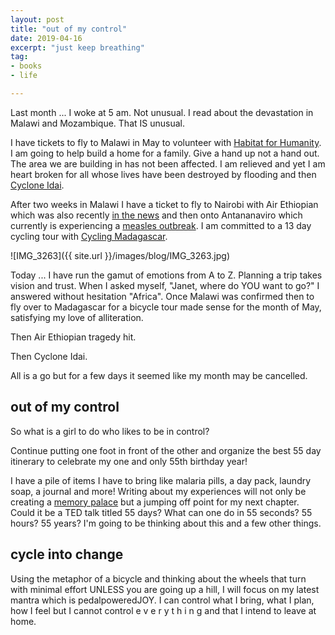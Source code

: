 ```yaml
---
layout: post
title: "out of my control"
date: 2019-04-16
excerpt: "just keep breathing"
tag:
- books
- life

---
```


Last month ... I woke at 5 am. Not unusual. I read about the devastation in Malawi and Mozambique. That IS unusual.

I have tickets to fly to Malawi in May to volunteer with [Habitat for Humanity](https://habitatglobalvillage.ca/about-global-village.php). I am going to help build a home for a family. Give a hand up not a hand out. The area we are building in has not been affected. I am relieved and yet I am heart broken for all whose lives have been destroyed by flooding and then [Cyclone Idai](https://www.africanews.com/2019/04/16/cyclone-idai-s-death-toll-stands-at-847-thousands-need-food-water-and-shelter/).

After two weeks in Malawi I have a ticket to fly to Nairobi with Air Ethiopian which was also recently [in the news](https://www.cnn.com/2019/03/18/world/boeing-737-crashes-similarities/index.html) and then onto Antananaviro which currently is experiencing a [measles outbreak](https://www.cbc.ca/news/health/madagascar-measles-epidemic-1.5097610). I am committed to a 13 day cycling tour with [Cycling Madagascar](https://www.exodus.co.uk/madagascar-holidays/cycling/cycle-madagascar/mzg). 

![IMG_3263]({{ site.url }}/images/blog/IMG_3263.jpg)

Today ... I have run the gamut of emotions from A to Z. Planning a trip takes vision and trust. When I asked myself, "Janet, where do YOU want to go?" I answered without hesitation "Africa". Once Malawi was confirmed then to fly over to Madagascar for a bicycle tour made sense for the month of May, satisfying my love of alliteration.

Then Air Ethiopian tragedy hit. 

Then Cyclone Idai.

All is a go but for a few days it seemed like my month may be cancelled.

## out of my control

So what is a girl to do who likes to be in control? 

Continue putting one foot in front of the other and organize the best 55 day itinerary to celebrate my one and only 55th birthday year! 

I have a pile of items I have to bring like malaria pills, a day pack, laundry soap, a journal and more! Writing about my experiences will not only be creating a [memory palace](https://en.wikipedia.org/wiki/Method_of_loci) but a jumping off point for my next chapter. Could it be a TED talk titled 55 days? What can one do in 55 seconds? 55 hours? 55 years? I'm going to be thinking about this and a few other things. 

## cycle into change

Using the metaphor of a bicycle and thinking about the wheels that turn with minimal effort UNLESS you are going up a hill, I will focus on my latest mantra which is pedalpoweredJOY. I can control what I bring, what I plan, how I feel but I cannot control e v e r y t h i n g and that I intend to leave at home.